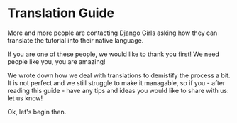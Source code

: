 Translation Guide
=======

More and more people are contacting Django Girls asking how they can translate the tutorial into their native language.

If you are one of these people, we would like to thank you first! We need people like you, you are amazing!

We wrote down how we deal with translations to demistify the process a bit. It is not perfect and we still struggle to make it managable, so if you - after reading this guide - have any tips and ideas you would like to share with us: let us know!

Ok, let's begin then.
